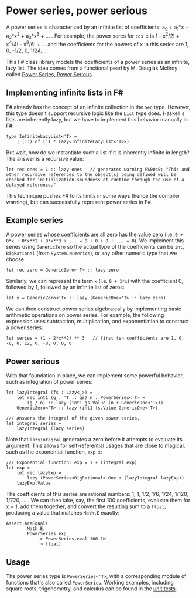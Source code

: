 # Power series, power serious

A power series is characterized by an infinite list of coefficients: a<sub>0</sub> + a<sub>1</sub>*x + a<sub>2</sub>*x<sup>2</sup> + a<sub>3</sub>*x<sup>3</sup> + ... . For example, the power seres for `cos x` is 1 - x<sup>2</sup>/2! + x<sup>4</sup>/4! - x<sup>6</sup>/6! + ... and the coefficients for the powers of x in this series are 1, 0, -1/2, 0, 1/24, ...

This F# class library models the coefficients of a power series as an infinite, lazy list. The idea comes from a functional pearl by M. Douglas McIlroy called [Power Series, Power Serious](http://citeseerx.ist.psu.edu/viewdoc/download?doi=10.1.1.333.3156&rep=rep1&type=pdf).

## Implementing infinite lists in F#

F# already has the concept of an infinite collection in the `Seq` type. However, this type doesn't support recursive logic like the `List` type does. Haskell's lists are inherently lazy, but we have to implement this behavior manually in F#:

```F#
type InfiniteLazyList<'T> =
    | (::) of ('T * Lazy<InfiniteLazyList<'T>>)
```

But wait, how do we instantiate such a list if it is inherently infinite in length? The answer is a recursive value:

```F#
let rec ones = 1 :: lazy ones   // generates warning FS0040: "This and other recursive references to the object(s) being defined will be checked for initialization-soundness at runtime through the use of a delayed reference."
```

This technique pushes F# to its limits in some ways (hence the compiler warning), but can successfully represent power series in F#.

## Example series

A power series whose coefficients are all zero has the value zero (i.e. `0 + 0*x + 0*x**2 + 0*x**3 + ... = 0 + 0 + 0 + ... = 0`). We implement this series using `GenericZero` so the actual type of the coefficients can be `int`, `BigRational` (from `System.Numerics`), or any other numeric type that we choose.

```F#
let rec zero = GenericZero<'T> :: lazy zero
```

Similarly, we can represent the term `x` (i.e. `0 + 1*x`) with the coefficient 0, followed by 1, followed by an infinite list of zeros:

```F#
let x = GenericZero<'T> :: lazy (GenericOne<'T> :: lazy zero)
```

We can then construct power series algebraically by implementing basic arithmetic operations on power series. For example, the following expression uses subtraction, multiplication, and exponentiation to construct a power series:

```F#
let series = (1 - 2*x**2) ** 3   // first ten coefficients are 1, 0, -6, 0, 12, 0, -8, 0, 0, 0
```

## Power serious

With that foundation in place, we can implement some powerful behavior, such as integration of power series:

```F#
let lazyIntegral (fs : Lazy<_>) =
    let rec int1 (g : 'T :: gs) n : PowerSeries<'T> =
        (g / n) :: lazy (int1 gs.Value (n + GenericOne<'T>))
    GenericZero<'T> :: lazy (int1 fs.Value GenericOne<'T>)
    
/// Answers the integral of the given power series.
let integral series =
    lazyIntegral (lazy series)
```

Note that `lazyIntegral` generates a zero before it attempts to evaluate its argument. This allows for self-referential usages that are close to magical, such as the exponential function, `exp x`:

```F#
/// Exponential function: exp = 1 + (integral exp)
let exp =
    let rec lazyExp =
        lazy (PowerSeries<BigRational>.One + (lazyIntegral lazyExp))
    lazyExp.Value
```

The coefficients of this series are rational numbers: 1, 1, 1/2, 1/6, 1/24, 1/120, 1/720, ... . We can then take, say, the first 100 coefficients, evaluate them for x = 1, add them together, and convert the resulting sum to a `float`, producing a value that matches `Math.E` exactly:

```F#
Assert.AreEqual(
        Math.E,
        PowerSeries.exp
            |> PowerSeries.eval 100 1N
            |> float)
```

## Usage

The power series type is `PowerSeries<'T>`, with a corresponding module of functions that's also called `PowerSeries`. Working examples, including square roots, trigonometry, and calculus can be found in the [unit tests](https://github.com/brianberns/Bernsrite.PowerSeries/blob/master/UnitTests/UnitTests.fs).

